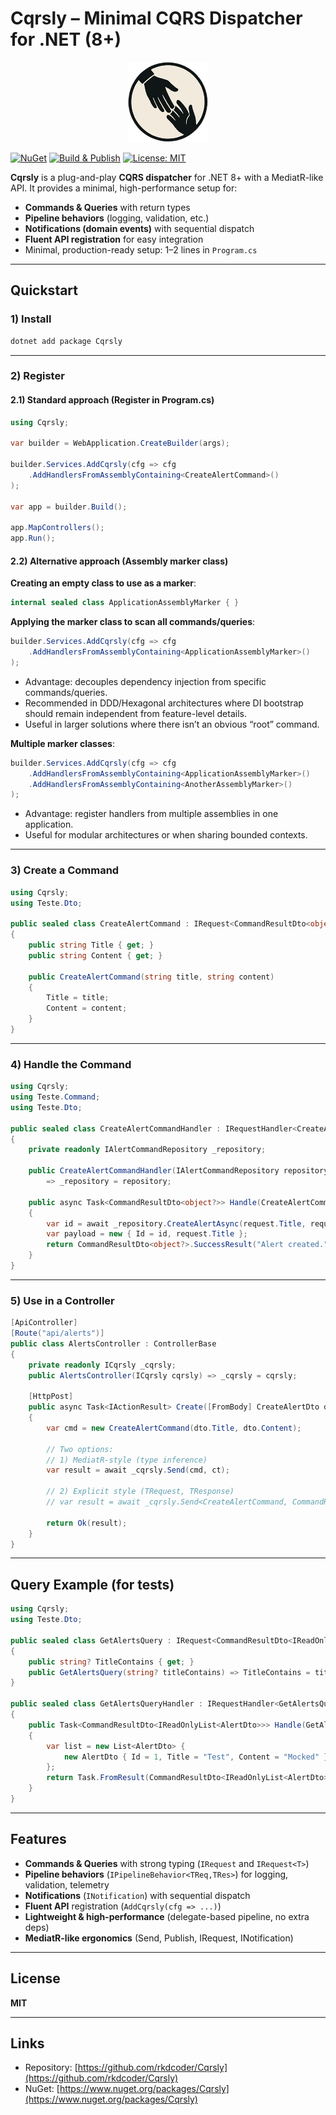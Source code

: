 # Cqrsly – Minimal CQRS Dispatcher for .NET (8+)

<p align="center">
  <img src="https://raw.githubusercontent.com/rkdcoder/Cqrsly/main/src/Cqrsly/Media/icon.png" width="128" alt="Cqrsly logo" />
</p>

[![NuGet](https://img.shields.io/nuget/v/Cqrsly.svg)](https://www.nuget.org/packages/Cqrsly)
[![Build & Publish](https://github.com/rkdcoder/Cqrsly/actions/workflows/main.yml/badge.svg)](https://github.com/rkdcoder/Cqrsly/actions/workflows/main.yml)
[![License: MIT](https://img.shields.io/badge/License-MIT-blue.svg)](LICENSE)

**Cqrsly** is a plug-and-play **CQRS dispatcher** for .NET 8+ with a MediatR-like API. It provides a minimal, high-performance setup for:

* **Commands & Queries** with return types
* **Pipeline behaviors** (logging, validation, etc.)
* **Notifications (domain events)** with sequential dispatch
* **Fluent API registration** for easy integration
* Minimal, production-ready setup: 1–2 lines in `Program.cs`

---

## Quickstart

### 1) Install

```bash
dotnet add package Cqrsly
```

---

### 2) Register

#### 2.1) Standard approach (Register in Program.cs)

```csharp
using Cqrsly;

var builder = WebApplication.CreateBuilder(args);

builder.Services.AddCqrsly(cfg => cfg
    .AddHandlersFromAssemblyContaining<CreateAlertCommand>()
);

var app = builder.Build();

app.MapControllers();
app.Run();
```

#### 2.2) Alternative approach (Assembly marker class)

**Creating an empty class to use as a marker**:

```csharp
internal sealed class ApplicationAssemblyMarker { }
```

**Applying the marker class to scan all commands/queries**:

```csharp
builder.Services.AddCqrsly(cfg => cfg
    .AddHandlersFromAssemblyContaining<ApplicationAssemblyMarker>()
);
```

* Advantage: decouples dependency injection from specific commands/queries.
* Recommended in DDD/Hexagonal architectures where DI bootstrap should remain independent from feature-level details.
* Useful in larger solutions where there isn’t an obvious “root” command.

**Multiple marker classes**:

```csharp
builder.Services.AddCqrsly(cfg => cfg
    .AddHandlersFromAssemblyContaining<ApplicationAssemblyMarker>()
    .AddHandlersFromAssemblyContaining<AnotherAssemblyMarker>()
);
```

* Advantage: register handlers from multiple assemblies in one application.
* Useful for modular architectures or when sharing bounded contexts.

---

### 3) Create a Command

```csharp
using Cqrsly;
using Teste.Dto;

public sealed class CreateAlertCommand : IRequest<CommandResultDto<object?>>
{
    public string Title { get; }
    public string Content { get; }

    public CreateAlertCommand(string title, string content)
    {
        Title = title;
        Content = content;
    }
}
```

---

### 4) Handle the Command

```csharp
using Cqrsly;
using Teste.Command;
using Teste.Dto;

public sealed class CreateAlertCommandHandler : IRequestHandler<CreateAlertCommand, CommandResultDto<object?>>
{
    private readonly IAlertCommandRepository _repository;

    public CreateAlertCommandHandler(IAlertCommandRepository repository)
        => _repository = repository;

    public async Task<CommandResultDto<object?>> Handle(CreateAlertCommand request, CancellationToken ct)
    {
        var id = await _repository.CreateAlertAsync(request.Title, request.Content, ct);
        var payload = new { Id = id, request.Title };
        return CommandResultDto<object?>.SuccessResult("Alert created.", payload);
    }
}
```

---

### 5) Use in a Controller

```csharp
[ApiController]
[Route("api/alerts")]
public class AlertsController : ControllerBase
{
    private readonly ICqrsly _cqrsly;
    public AlertsController(ICqrsly cqrsly) => _cqrsly = cqrsly;

    [HttpPost]
    public async Task<IActionResult> Create([FromBody] CreateAlertDto dto, CancellationToken ct)
    {
        var cmd = new CreateAlertCommand(dto.Title, dto.Content);

        // Two options:
        // 1) MediatR-style (type inference)
        var result = await _cqrsly.Send(cmd, ct);

        // 2) Explicit style (TRequest, TResponse)
        // var result = await _cqrsly.Send<CreateAlertCommand, CommandResultDto<object?>>(cmd, ct);

        return Ok(result);
    }
}
```

---

## Query Example (for tests)

```csharp
using Cqrsly;
using Teste.Dto;

public sealed class GetAlertsQuery : IRequest<CommandResultDto<IReadOnlyList<AlertDto>>>
{
    public string? TitleContains { get; }
    public GetAlertsQuery(string? titleContains) => TitleContains = titleContains;
}

public sealed class GetAlertsQueryHandler : IRequestHandler<GetAlertsQuery, CommandResultDto<IReadOnlyList<AlertDto>>>
{
    public Task<CommandResultDto<IReadOnlyList<AlertDto>>> Handle(GetAlertsQuery request, CancellationToken ct)
    {
        var list = new List<AlertDto> {
            new AlertDto { Id = 1, Title = "Test", Content = "Mocked" }
        };
        return Task.FromResult(CommandResultDto<IReadOnlyList<AlertDto>>.SuccessResult("Query executed.", list));
    }
}
```

---

## Features

* **Commands & Queries** with strong typing (`IRequest` and `IRequest<T>`)
* **Pipeline behaviors** (`IPipelineBehavior<TReq,TRes>`) for logging, validation, telemetry
* **Notifications** (`INotification`) with sequential dispatch
* **Fluent API** registration (`AddCqrsly(cfg => ...)`)
* **Lightweight & high-performance** (delegate-based pipeline, no extra deps)
* **MediatR-like ergonomics** (Send, Publish, IRequest<T>, INotification)

---

## License

**MIT**

---

## Links

* Repository: [https://github.com/rkdcoder/Cqrsly](https://github.com/rkdcoder/Cqrsly)
* NuGet: [https://www.nuget.org/packages/Cqrsly](https://www.nuget.org/packages/Cqrsly)
